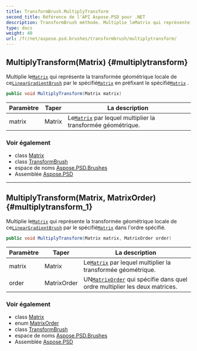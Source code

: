 ```yaml
---
title: TransformBrush.MultiplyTransform
second_title: Référence de l'API Aspose.PSD pour .NET
description: TransformBrush méthode. Multiplie leMatrix qui représente la transformée géométrique locale de ceLinearGradientBrush par le spécifiéMatrix en préfixant le spécifiéMatrix .
type: docs
weight: 40
url: /fr/net/aspose.psd.brushes/transformbrush/multiplytransform/
---
```

## MultiplyTransform(Matrix) {#multiplytransform}

Multiplie le[`Matrix`](../../../aspose.psd/matrix/) qui représente la transformée géométrique locale de ce[`LinearGradientBrush`](../../lineargradientbrush/) par le spécifié[`Matrix`](../../../aspose.psd/matrix/) en préfixant le spécifié[`Matrix`](../../../aspose.psd/matrix/) .

```csharp
public void MultiplyTransform(Matrix matrix)
```

| Paramètre | Taper | La description |
| --- | --- | --- |
| matrix | Matrix | Le[`Matrix`](../../../aspose.psd/matrix/) par lequel multiplier la transformée géométrique. |

### Voir également

* class [Matrix](../../../aspose.psd/matrix/)
* class [TransformBrush](../)
* espace de noms [Aspose.PSD.Brushes](../../transformbrush/)
* Assemblée [Aspose.PSD](../../../)

---

## MultiplyTransform(Matrix, MatrixOrder) {#multiplytransform_1}

Multiplie le[`Matrix`](../../../aspose.psd/matrix/) qui représente la transformée géométrique locale de ce[`LinearGradientBrush`](../../lineargradientbrush/) par le spécifié[`Matrix`](../../../aspose.psd/matrix/) dans l'ordre spécifié.

```csharp
public void MultiplyTransform(Matrix matrix, MatrixOrder order)
```

| Paramètre | Taper | La description |
| --- | --- | --- |
| matrix | Matrix | Le[`Matrix`](../../../aspose.psd/matrix/) par lequel multiplier la transformée géométrique. |
| order | MatrixOrder | UN[`MatrixOrder`](../../../aspose.psd/matrixorder/) qui spécifie dans quel ordre multiplier les deux matrices. |

### Voir également

* class [Matrix](../../../aspose.psd/matrix/)
* enum [MatrixOrder](../../../aspose.psd/matrixorder/)
* class [TransformBrush](../)
* espace de noms [Aspose.PSD.Brushes](../../transformbrush/)
* Assemblée [Aspose.PSD](../../../)


